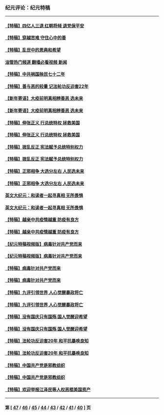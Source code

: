 ### 纪元评论：纪元特稿
---
#### [【特稿】四亿人三退 红朝将倾 退党保平安](../../pages/nsc424/n13794378.md?09300330) 
#### [【特稿】穿越苦难 守住心中的善](../../pages/nsc424/n13784979.md?09300330) 
#### [【特稿】乱世中的恩典和希望](../../pages/nsc424/n13734687.md?09300330) 
#### [油管热门频道 翻墙必看视频 新闻](ok?09300330)
#### [【特稿】中共祸国殃民七十二年](../../pages/nsc424/n13272607.md?09300330) 
#### [【特稿】善与恶的较量 记法轮功反迫害22年](../../pages/nsc424/n13086597.md?09300330) 
#### [【新年寄语】大疫前明真相辨善恶 选未来](../../pages/nsc424/n12660855.md?09300330) 
#### [【新年寄语】大疫前明真相辨善恶 选未来](../../pages/nsc424/n12660855.md?09300330) 
#### [【特稿】伸张正义 行总统特权 拯救美国](../../pages/nsc424/n12616806.md?09300330) 
#### [【特稿】伸张正义 行总统特权 拯救美国](../../pages/nsc424/n12616806.md?09300330) 
#### [【特稿】拨乱反正 宪法赋予总统特别权力](../../pages/nsc424/n12598306.md?09300330) 
#### [【特稿】拨乱反正 宪法赋予总统特别权力](../../pages/nsc424/n12598306.md?09300330) 
#### [【特稿】正邪相争 大选分左右 人民选未来](../../pages/nsc424/n12545208.md?09300330) 
#### [【特稿】正邪相争 大选分左右 人民选未来](../../pages/nsc424/n12545208.md?09300330) 
#### [英文大纪元：和读者一起寻真相 无所畏惧](../../pages/nsc424/n12542027.md?09300330) 
#### [英文大纪元：和读者一起寻真相 无所畏惧](../../pages/nsc424/n12542027.md?09300330) 
#### [【特稿】越亲中共疫情越重 防疫有良方](../../pages/nsc424/n12042989.md?09300330) 
#### [【特稿】越亲中共疫情越重 防疫有良方](../../pages/nsc424/n12042989.md?09300330) 
#### [【纪元特稿视频版】病毒针对共产党而来](../../pages/nsc424/n11977328.md?09300330) 
#### [【纪元特稿视频版】病毒针对共产党而来](../../pages/nsc424/n11977328.md?09300330) 
#### [【特稿】病毒针对共产党而来](../../pages/nsc424/n11928818.md?09300330) 
#### [【特稿】病毒针对共产党而来](../../pages/nsc424/n11928818.md?09300330) 
#### [【特稿】九评引领世界 人心觉醒暴政将亡](../../pages/nsc424/n11660496.md?09300330) 
#### [【特稿】九评引领世界 人心觉醒暴政将亡](../../pages/nsc424/n11660496.md?09300330) 
#### [【特稿】没有国庆只有国殇 国人觉醒迎希望](../../pages/nsc424/n11549354.md?09300330) 
#### [【特稿】没有国庆只有国殇 国人觉醒迎希望](../../pages/nsc424/n11549354.md?09300330) 
#### [【特稿】法轮功反迫害20年 和平抗暴唤良知](../../pages/nsc424/n11389135.md?09300330) 
#### [【特稿】法轮功反迫害20年 和平抗暴唤良知](../../pages/nsc424/n11389135.md?09300330) 
#### [【特稿】中国共产党是邪教组织](../../pages/nsc424/n11355551.md?09300330) 
#### [【特稿】中国共产党是邪教组织](../../pages/nsc424/n11355551.md?09300330) 
#### [【特稿】欢迎举报江泽民等人权恶棍美国资产](../../pages/nsc424/n11303040.md?09300330) 

---
#### 第 [ [47](./47.md?09300330) / [46](./46.md?09300330) / [45](./45.md?09300330) / [44](./44.md?09300330) / [43](./43.md?09300330) / [42](./42.md?09300330) / [41](./41.md?09300330) / [40](./40.md?09300330) ] 页
